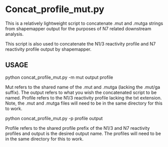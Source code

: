 # Concat_profile_mut.py

This is a relatively lightweight script to concatenate .mut and .mutga strings from shapemapper output for the purposes of N7 related downstream analysis.

This script is also used to concatenate the N1/3 reactivity profile and N7 reactivity profile output by shapemapper.

## USAGE

python concat_profile_mut.py -m mut output profile

Mut refers to the shared name of the .mut and .mutga (lacking the .mut/ga suffix).
The output refers to what you wish the concatenated script to be named.
Profile refers to the N1/3 reactivity profile lacking the txt extension. Note, the .mut and .mutga files will need to be in the same directory for this to work. 
 
python concat_profile_mut.py -p profile output 

Profile refers to the shared profile prefix of the N1/3 and N7 reactivity profiles and output is the desired output name. The profiles will need to be in the same directory for this to work. 

